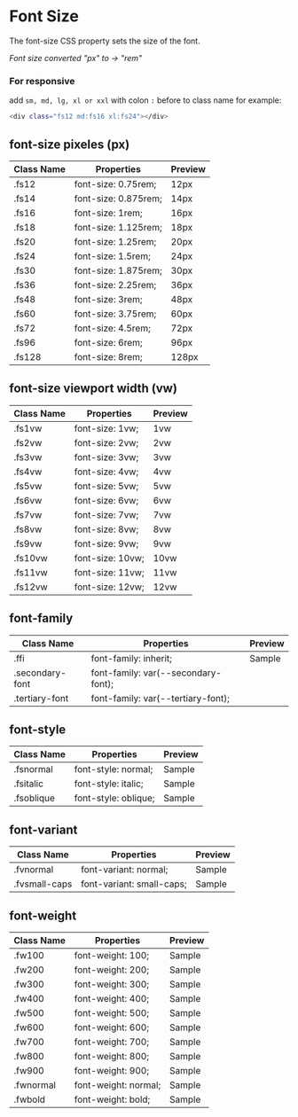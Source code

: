 # Font Size

The font-size CSS property sets the size of the font.

_Font size converted "px" to → "rem"_

### For responsive

add `sm, md, lg, xl or xxl` with colon `:` before to class name for example:

```bash
<div class="fs12 md:fs16 xl:fs24"></div>
```

## font-size pixeles (px)

| Class Name | Properties           | Preview                        |
| ---------- | -------------------- | ------------------------------ |
| .fs12      | font-size: 0.75rem;  | <div class="fs12">12px</div>   |
| .fs14      | font-size: 0.875rem; | <div class="fs14">14px</div>   |
| .fs16      | font-size: 1rem;     | <div class="fs16">16px</div>   |
| .fs18      | font-size: 1.125rem; | <div class="fs18">18px</div>   |
| .fs20      | font-size: 1.25rem;  | <div class="fs20">20px</div>   |
| .fs24      | font-size: 1.5rem;   | <div class="fs24">24px</div>   |
| .fs30      | font-size: 1.875rem; | <div class="fs30">30px</div>   |
| .fs36      | font-size: 2.25rem;  | <div class="fs36">36px</div>   |
| .fs48      | font-size: 3rem;     | <div class="fs48">48px</div>   |
| .fs60      | font-size: 3.75rem;  | <div class="fs60">60px</div>   |
| .fs72      | font-size: 4.5rem;   | <div class="fs72">72px</div>   |
| .fs96      | font-size: 6rem;     | <div class="fs96">96px</div>   |
| .fs128     | font-size: 8rem;     | <div class="fs128">128px</div> |

## font-size viewport width (vw)

| Class Name | Properties       | Preview                        |
| ---------- | ---------------- | ------------------------------ |
| .fs1vw     | font-size: 1vw;  | <div class="fs1vw">1vw</div>   |
| .fs2vw     | font-size: 2vw;  | <div class="fs2vw">2vw</div>   |
| .fs3vw     | font-size: 3vw;  | <div class="fs3vw">3vw</div>   |
| .fs4vw     | font-size: 4vw;  | <div class="fs4vw">4vw</div>   |
| .fs5vw     | font-size: 5vw;  | <div class="fs5vw">5vw</div>   |
| .fs6vw     | font-size: 6vw;  | <div class="fs6vw">6vw</div>   |
| .fs7vw     | font-size: 7vw;  | <div class="fs7vw">7vw</div>   |
| .fs8vw     | font-size: 8vw;  | <div class="fs8vw">8vw</div>   |
| .fs9vw     | font-size: 9vw;  | <div class="fs9vw">9vw</div>   |
| .fs10vw    | font-size: 10vw; | <div class="fs10vw">10vw</div> |
| .fs11vw    | font-size: 11vw; | <div class="fs11vw">11vw</div> |
| .fs12vw    | font-size: 12vw; | <div class="fs12vw">12vw</div> |

## font-family

| Class Name      | Properties                          | Preview                         |
| --------------- | ----------------------------------- | ------------------------------- |
| .ffi            | font-family: inherit;               | <div class="ffi"> Sample </div> |
| .secondary-font | font-family: var(--secondary-font); |                                 |
| .tertiary-font  | font-family: var(--tertiary-font);  |                                 |

## font-style

| Class Name | Properties           | Preview                               |
| ---------- | -------------------- | ------------------------------------- |
| .fsnormal  | font-style: normal;  | <div class="fsnormal"> Sample </div>  |
| .fsitalic  | font-style: italic;  | <div class="fsitalic"> Sample </div>  |
| .fsoblique | font-style: oblique; | <div class="fsoblique"> Sample </div> |

## font-variant

| Class Name    | Properties                | Preview                                  |
| ------------- | ------------------------- | ---------------------------------------- |
| .fvnormal     | font-variant: normal;     | <div class="fvnormal"> Sample </div>     |
| .fvsmall-caps | font-variant: small-caps; | <div class="fvsmall-caps"> Sample </div> |

## font-weight

| Class Name | Properties           | Preview                              |
| ---------- | -------------------- | ------------------------------------ |
| .fw100     | font-weight: 100;    | <div class="fw100"> Sample </div>    |
| .fw200     | font-weight: 200;    | <div class="fw200"> Sample </div>    |
| .fw300     | font-weight: 300;    | <div class="fw300"> Sample </div>    |
| .fw400     | font-weight: 400;    | <div class="fw400"> Sample </div>    |
| .fw500     | font-weight: 500;    | <div class="fw500"> Sample </div>    |
| .fw600     | font-weight: 600;    | <div class="fw600"> Sample </div>    |
| .fw700     | font-weight: 700;    | <div class="fw700"> Sample </div>    |
| .fw800     | font-weight: 800;    | <div class="fw800"> Sample </div>    |
| .fw900     | font-weight: 900;    | <div class="fw900"> Sample </div>    |
| .fwnormal  | font-weight: normal; | <div class="fwnormal"> Sample </div> |
| .fwbold    | font-weight: bold;   | <div class="fwbold"> Sample </div>   |
